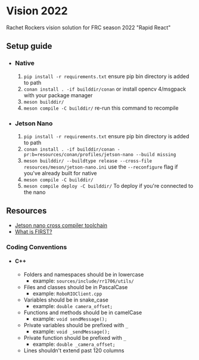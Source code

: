 # Vision 2022
Rachet Rockers vision solution for FRC season 2022 "Rapid React"

## Setup guide
- ### Native 
    1. `pip install -r requirements.txt` ensure pip bin directory is added to path
    2. `conan install . -if builddir/conan` or install opencv 4/msgpack with your package manager
    3. `meson builddir/`
    4. `meson compile -C builddir/` re-run this command to recompile
- ### Jetson Nano
    1. `pip install -r requirements.txt` ensure pip bin directory is added to path
    1. `conan install . -if builddir/conan -pr:b=resources/conan/profiles/jetson-nano --build missing`
    2. `meson builddir/ --buildtype release --cross-file resources/meson/jetson-nano.ini` use the `--reconfigure` flag if you've already built for native
    3. `meson compile -C builddir/`
    4. `meson compile deploy -C builddir/` To deploy if you're connected to the nano

## Resources
- [Jetson nano cross compiler toolchain](https://developer.nvidia.com/embedded/dlc/l4t-gcc-7-3-1-toolchain-64-bit-32-1)
- [What is FIRST?](https://www.firstinspires.org/)

### Coding Conventions
- #### C++
    - Folders and namespaces should be in lowercase
        - example: `sources/include/rr1706/utils/`
    - Files and classes should be in PascalCase
        - example: `RoboRIOClient.cpp`
    - Variables should be in snake_case 
        - example: `double camera_offset;`
    - Functions and methods should be in camelCase 
        - example: `void sendMessage();`
    - Private variables should be prefixed with `_`
        - example: `void _sendMessage();`
    - Private function should be prefixed with `_`
        - example: `double _camera_offset;`
    - Lines shouldn't extend past 120 columns
